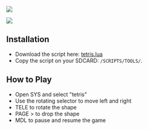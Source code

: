 ![](https://davbfr.github.io/etx-tetris/snapshot_01.jpg)

![](https://davbfr.github.io/etx-tetris/snapshot_02.jpg)

## Installation

- Download the script here: [tetris.lua](https://davbfr.github.io/etx-tetris/tetris.lua)
- Copy the script on your SDCARD: `/SCRIPTS/TOOLS/`.

## How to Play

- Open SYS and select "tetris"
- Use the rotating selector to move left and right
- TELE to rotate the shape
- PAGE > to drop the shape
- MDL to pause and resume the game

